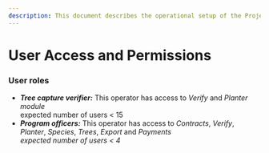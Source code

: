 ```yaml
---
description: This document describes the operational setup of the Project
---
```


# User Access and Permissions

### User roles

* _**Tree capture verifier:**_ This operator has access to _Verify_ and _Planter module_ \
  expected number of users < 15
* _**Program officers:**_ This operator has access to _Contracts_, _Verify_, _Planter_, _Species_, _Trees_, _Export_ and _Payments_\
  _expected number of users < 4_

